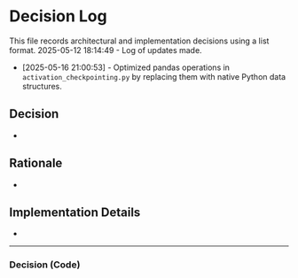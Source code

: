 # Decision Log

This file records architectural and implementation decisions using a list format.
2025-05-12 18:14:49 - Log of updates made.

* [2025-05-16 21:00:53] - Optimized pandas operations in `activation_checkpointing.py` by replacing them with native Python data structures.

## Decision

*

## Rationale 

*

## Implementation Details

*
---
### Decision (Code)